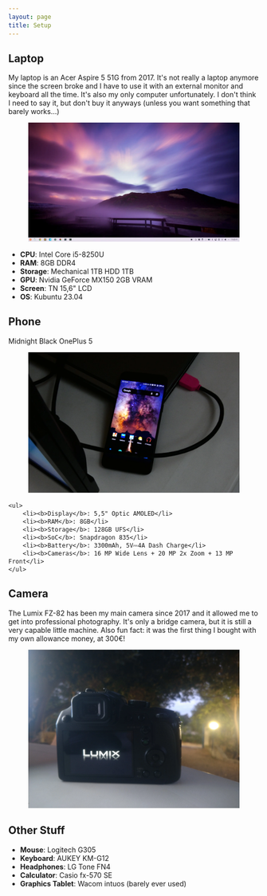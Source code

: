 ```yaml
---
layout: page
title: Setup
---
```


<section id="laptop">
	<h2 class="title">Laptop</h2>
	<p>My laptop is an Acer Aspire 5 51G from 2017. It's not really a laptop anymore since the screen broke and I have to use it with an external monitor and keyboard all the time. It's also my only computer unfortunately. I don't think I need to say it, but don't buy it anyways (unless you want something that barely works...)</p>
	<figure>
		<img src="/images/desktop.webp">
	</figure>
	<ul>
		<li><b>CPU</b>: Intel Core i5-8250U</li>
		<li><b>RAM</b>: 8GB DDR4</li>
		<li><b>Storage</b>: Mechanical 1TB HDD 1TB</li>
		<li><b>GPU</b>: Nvidia GeForce MX150 2GB VRAM</li>
		<li><b>Screen</b>: TN 15,6" LCD</li>
		<li><b>OS</b>: Kubuntu 23.04</li>
	</ul>
</section>

<section id="phone">
	<h2 class="title">Phone</h2>
	<p>Midnight Black OnePlus 5</p>
	<figure>
		<img src="/images/phone2.webp">
	</figure>

	<ul>
		<li><b>Display</b>: 5,5" Optic AMOLED</li>
		<li><b>RAM</b>: 8GB</li>
		<li><b>Storage</b>: 128GB UFS</li>
		<li><b>SoC</b>: Snapdragon 835</li>
		<li><b>Battery</b>: 3300mAh, 5V⎓4A Dash Charge</li>
		<li><b>Cameras</b>: 16 MP Wide Lens + 20 MP 2x Zoom + 13 MP Front</li>
	</ul>
</section>

<section id="camera">
	<h2 class="title">Camera</h2>
		<p>The Lumix FZ-82 has been my main camera since 2017 and it allowed me to get into professional photography. It's only a bridge camera, but it is still a very capable little machine. Also fun fact: it was the first thing I bought with my own allowance money, at 300€!</p>
	<figure>
		<img src="/images/camera.webp" width=500>
	</figure>
</section>

<section id="other">
	<h2 class="title">Other Stuff</h2>
	<ul>
		<li><b>Mouse</b>: Logitech G305</li>
		<li><b>Keyboard</b>: AUKEY KM-G12</li>
		<li><b>Headphones</b>: LG Tone FN4</li>
		<li><b>Calculator</b>: Casio fx-570 SE</li>
		<li><b>Graphics Tablet</b>: Wacom intuos (barely ever used)</li>
	</ul>
</section>